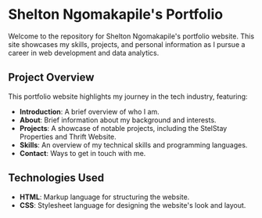 # Shelton Ngomakapile's Portfolio

Welcome to the repository for Shelton Ngomakapile's portfolio website. This site showcases my skills, projects, and personal information as I pursue a career in web development and data analytics.

## Project Overview

This portfolio website highlights my journey in the tech industry, featuring:
- **Introduction**: A brief overview of who I am.
- **About**: Brief information about my background and interests.
- **Projects**: A showcase of notable projects, including the StelStay Properties and Thrift Website.
- **Skills**: An overview of my technical skills and programming languages.
- **Contact**: Ways to get in touch with me.

## Technologies Used

- **HTML**: Markup language for structuring the website.
- **CSS**: Stylesheet language for designing the website's look and layout.
